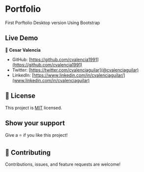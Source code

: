 
# Portfolio


First Porftolio Desktop version Using Bootstrap


 ## Live Demo

👤 **Cesar Valencia**

- GitHub: [https://github.com/cvalencia1991](https://github.com/cvalencia1991)
- Twitter: [https://twitter.com/cvalenciaguilar](@cvalenciaguilar)
- LinkedIn: [https://www.linkedin.com/in/cvalenciaguilar/](www.linkedin.com/in/cvalenciaguilar)

## 📝 License

This project is [MIT](./LICENSE) licensed.


## Show your support

Give a ⭐️ if you like this project!


## 🤝 Contributing

Contributions, issues, and feature requests are welcome!
